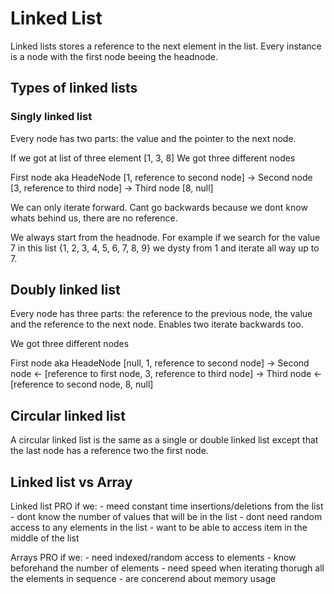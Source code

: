 ﻿# Linked List

Linked lists stores a reference to the next element in the list.
Every instance is a node with the first node beeing the headnode. 



## Types of linked lists

### Singly linked list
Every node has two parts: the value and the pointer to the next node.

If we got at list of three element [1, 3, 8]
We got three different nodes

First node aka HeadeNode
[1, reference to second node] -> 
Second node
[3, reference to third node] -> 
Third node
[8, null]


We can only iterate forward. Cant go backwards because we dont know whats behind us, there are no reference.

We always start from the headnode. For example if we search for the value 7 in this list {1, 2, 3, 4, 5, 6, 7, 8, 9} we dysty from 1 and iterate all way up to 7. 

## Doubly linked list
Every node has three parts: the reference to the previous node, the value and the reference to the next node.
Enables two iterate backwards too. 

We got three different nodes

First node aka HeadeNode
[null, 1, reference to second node] -> 
Second node
<- [reference to first node, 3, reference to third node] -> 
Third node
<- [reference to second node, 8, null]



## Circular linked list
A circular linked list is the same as a single or double linked list except that the last node has a reference two the first node.

## Linked list vs Array

Linked list PRO if we: 
	- meed constant time insertions/deletions from the list
	- dont know the number of values that will be in the list
	- dont need random access to any elements in the list
	- want to be able to access item in the middle of the list

Arrays PRO if we:
	- need indexed/random access to elements
	- know beforehand the number of elements
	- need speed when iterating thorugh all the elements in sequence
	- are concerend about memory usage
